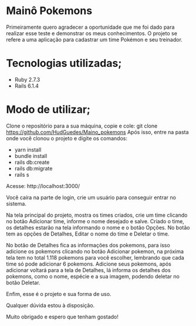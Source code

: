 <h1 class="text-center">Mainô Pokemons</h1>

Primeiramente quero agradecer a oportunidade que me foi dado para realizar esse teste e demonstrar os meus conhecimentos. O projeto se refere a uma aplicação para cadastrar um time Pokémon e seu treinador.

<h1>Tecnologias utilizadas;</h1>

- Ruby 2.7.3
- Rails 6.1.4

<h1>Modo de utilizar;</h1>

Clone o repositório para a sua máquina, copie e cole: git clone https://github.com/HudGuedes/Maino_pokemons Após isso, entre na pasta onde você clonou o projeto e digite os comandos:

- yarn install
- bundle install
- rails db:create
- rails db:migrate
- rails s

Acesse: http://localhost:3000/

Você caíra na parte de login, crie um usuário para conseguir entrar no sistema.

Na tela principal do projeto, mostra os times criados, crie um time clicando no botão Adicionar time, informe o nome desejado e salve. Criado o time, os detalhes estarão na tela informando o nome e o botão Opções. No botão tem as opções de Detalhes, Editar o nome do time e Deletar o time. 

No botão de Detalhes fica as informações dos pokemons, para isso adicione os pokemons clicando no botão Adicionar pokemon, na próxima tela tem no total 1.118 pokemons para você escolher, lembrando que cada time só pode adicionar 6 pokemons. Adicione seus pokemons, após adicionar voltará para a tela de Detalhes, lá informa os detalhes dos pokemons, como o nome, espécie e a sua imagem, podendo deletar no botão Deletar.

Enfim, esse é o projeto e sua forma de uso.

Qualquer dúvida estou à disposição.

Muito obrigado e espero que tenham gostado!